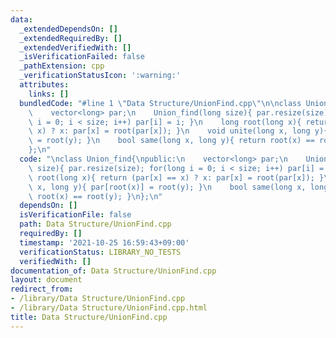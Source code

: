 ```yaml
---
data:
  _extendedDependsOn: []
  _extendedRequiredBy: []
  _extendedVerifiedWith: []
  _isVerificationFailed: false
  _pathExtension: cpp
  _verificationStatusIcon: ':warning:'
  attributes:
    links: []
  bundledCode: "#line 1 \"Data Structure/UnionFind.cpp\"\n\nclass Union_find{\npublic:\n\
    \    vector<long> par;\n    Union_find(long size){ par.resize(size); for(long\
    \ i = 0; i < size; i++) par[i] = i; }\n    long root(long x){ return (par[x] ==\
    \ x) ? x: par[x] = root(par[x]); }\n    void unite(long x, long y){ par[root(x)]\
    \ = root(y); }\n    bool same(long x, long y){ return root(x) == root(y); }\n\
    };\n"
  code: "\nclass Union_find{\npublic:\n    vector<long> par;\n    Union_find(long\
    \ size){ par.resize(size); for(long i = 0; i < size; i++) par[i] = i; }\n    long\
    \ root(long x){ return (par[x] == x) ? x: par[x] = root(par[x]); }\n    void unite(long\
    \ x, long y){ par[root(x)] = root(y); }\n    bool same(long x, long y){ return\
    \ root(x) == root(y); }\n};\n"
  dependsOn: []
  isVerificationFile: false
  path: Data Structure/UnionFind.cpp
  requiredBy: []
  timestamp: '2021-10-25 16:59:43+09:00'
  verificationStatus: LIBRARY_NO_TESTS
  verifiedWith: []
documentation_of: Data Structure/UnionFind.cpp
layout: document
redirect_from:
- /library/Data Structure/UnionFind.cpp
- /library/Data Structure/UnionFind.cpp.html
title: Data Structure/UnionFind.cpp
---
```

